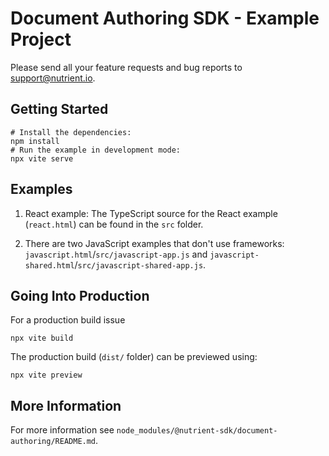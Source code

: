 # Document Authoring SDK - Example Project

Please send all your feature requests and bug reports to support@nutrient.io.

## Getting Started

```shell
# Install the dependencies:
npm install
# Run the example in development mode:
npx vite serve
```

## Examples

1. React example: The TypeScript source for the React example (`react.html`) can be found in the `src` folder.

2. There are two JavaScript examples that don't use frameworks: `javascript.html`/`src/javascript-app.js` and `javascript-shared.html`/`src/javascript-shared-app.js`.

## Going Into Production

For a production build issue

```shell
npx vite build
```

The production build (`dist/` folder) can be previewed using:

```shell
npx vite preview
```

## More Information

For more information see `node_modules/@nutrient-sdk/document-authoring/README.md`.
